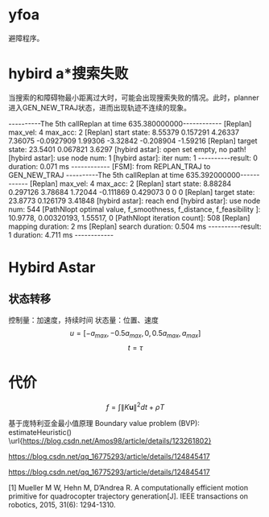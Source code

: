 # yfoa
避障程序。


# hybird a*搜索失败
当搜索的和障碍物最小距离过大时，可能会出现搜索失败的情况。此时，planner进入GEN_NEW_TRAJ状态，进而出现轨迹不连续的现象。

----------The 5th callReplan at time 635.380000000------------
[Replan]  max_vel: 4    max_acc: 2
[Replan]  start state:  8.55379 0.157291  4.26337       7.36075 -0.0927909    1.99306     -3.32842 -0.208904  -1.59216
[Replan]  target state:      23.5401 0.067821   3.6297
[hybird astar]: open set empty, no path!
[hybird astar]: use node num: 1
[hybird astar]: iter num: 1
----------result: 0    duration: 0.071 ms ------------
[FSM]: from REPLAN_TRAJ to GEN_NEW_TRAJ
----------The 5th callReplan at time 635.392000000------------
[Replan]  max_vel: 4    max_acc: 2
[Replan]  start state:  8.88284 0.297126  3.78684      1.72044 -0.111869  0.429073    0 0 0
[Replan]  target state:      23.8773 0.126179  3.41848
[hybird astar]: reach end
[hybird astar]: use node num: 544
[PathNlopt optimal value, f_smoothness, f_distance, f_feasibility ]: 10.9778,    0.00320193,    1.55517,    0
[PathNlopt iteration count]: 508
[Replan]  mapping duration: 2 ms
[Replan]  search duration: 0.504 ms
----------result: 1    duration: 4.711 ms ------------


# Hybird Astar

## 状态转移
控制量：加速度，持续时间
状态量：位置、速度
$$u = [-a_{max}, -0.5a_{max}, 0, 0.5a_{max}, a_{max}]$$
$$t = \tau$$

# 代价

$$ f = \int \| K\mathbf{u} \|^2 dt + \rho T$$


基于庞特利亚金最小值原理 Boundary value problem (BVP): estimateHeuristic()
\url{https://blog.csdn.net/Amos98/article/details/123261802}

https://blog.csdn.net/qq_16775293/article/details/124845417

https://blog.csdn.net/qq_16775293/article/details/124845417


[1] Mueller M W, Hehn M, D’Andrea R. A computationally efficient motion primitive for quadrocopter trajectory generation[J]. IEEE transactions on robotics, 2015, 31(6): 1294-1310.

